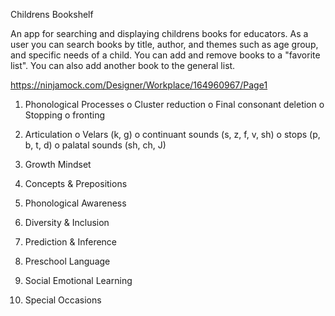 Childrens Bookshelf

An app for searching and displaying childrens books for educators. As a user you can search books by title, author, and themes such as age group, and specific needs of a child. You can add and remove books to a "favorite list". You can also add another book to the general list.

https://ninjamock.com/Designer/Workplace/164960967/Page1

1. Phonological Processes
o Cluster reduction
o Final consonant deletion
o Stopping
o fronting

2. Articulation
o Velars (k, g)
o continuant sounds (s, z, f, v, sh)
o stops (p, b, t, d)
o palatal sounds (sh, ch, J)

3. Growth Mindset

4. Concepts & Prepositions

5. Phonological Awareness

6. Diversity & Inclusion

7. Prediction & Inference

8. Preschool Language

9. Social Emotional Learning
10. Special Occasions